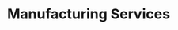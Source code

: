 ---
id: 'service-05'
title: 'Manufacturing Services'
mediumImage: '/images/services/manufacturing-services/manufacturing-services-md.jpg'
largeImage: '/images/services/manufacturing-services/manufacturing-services-lg.jpg'
firstImage: '/images/services/manufacturing-services/manufacturing-services-first.jpg'
secondImage: '/images/services/manufacturing-services/manufacturing-services-second.jpg'
thirdImage: '/images/services/manufacturing-services/manufacturing-services-third.jpg'
fourthImage: '/images/services/manufacturing-services/manufacturing-services-fourth.jpg'
detailBreadcrumbSubTitle: 'Single Service'
detailBreadcrumbDesc: 'MECHNOLINK INTERNATIONAL has developed a new model of <br> “Hydraulic Press & Shredder Cum Chopper Machines” for <br> measuring the sugarcane recovery with auto control of <br> pressure & time based PLC System according to <br> “I.C.U.M.S.A” standards.'
detailSubTitle: 'LABORATORY EQUIPMENTS'
detailDesc: 'We would like to introduce our following equipment for your sugar cane laboratory:'
textOne: '<span style="color:#FF5E13;">✔</span> **1-HYDARULIC PRESS:  Model. MP 350**'
textTwo: 'It is automatic & modern equipment for measuring the sugarcane recovery with auto control of pressure & time based on PLC system according to “ICUMSA” standards. This unit is designed to press 500 Gram disintegrated cane fiber for required time with simple push of a button. It can be conveniently operated to press more than 300 samples in a day. '
textThree: '<span style="color:#FF5E13;">✔</span> **2- SHREDDER CUM CHOPPER: Model. MP 1500**'
textFour: 'It is combination of Chopper &Fiberizer for quick & easy operation. The Shredder is designed to reduce the particle size of the cane from the cane sub sampler to a size suitable for analysis in the laboratory. This unit is referred to as upstream process facility, which provides the fiberized sample for analysis, The trifling & juice are not separated, it is same as in real production line.'
textFive: '<span style="color:#FF5E13;">✔</span> **3- WET DISINTEGRATOR: Model. MP 371 & 260**'
textSix: 'This equipment is suitable for performing fiber, brix and POL tests in sugar cane laboratories. It is ideal for moisture and fiber content analysis by disintegration, having a capacity of 14 Liters in bucket for mixing liquidizer and emulsifier samples with high speed Motor 3.5 kw at 6000 rpm. The bucket is designed with auto control up / down operation through 0.75 Kw brake gear motor.'
textSeven: '<span style="color:#FF5E13;">✔</span> **4 - TUMBLER MACHINE: Model. MP 210 & 110**'
textEight: 'Tumbler Machine is designed for mixing / blending of sugar cane bagasse with water, to observe the percentage of cane plant cells which have been ruptured by the cane preparation. This equipment comprises of stainless steel drum mounted on a base frame and coupled with gear motor drive which is adjustable from 1 to 100 rpm through invertor control.'
textNine: '<span style="color:#FF5E13;">✔</span> **5- SLURRY MACHINE:  Model. MP 205**'
textTen: 'To achieve consistent crystal size from vacuum boiling pan, this equipment is best obtained using refined sugar mixed with either absolute alcohol or methylated spirit. This equipment comprises of stainless steel drum mounted on a base frame and coupled with gear motor drive which is adjustable from 1 to 200 rpm through invertor control.'
textEleven: '<span style="color:#FF5E13;">✔</span> **6- MOISTURE TELLER: Model MP 50**'
textTwelve: 'This unit for moisture determinations equipped with adjustable control of Temperature / Air and Time Test can be carried out 10 to 100 grams bagasse within 8 - 10 minutes'
additionText: 'For further detail, please feel free to contact us.'
firstBrochure: 'Hydraulic Press'
firstBrochurePath: '/files/services/manufacturing-services/Hydraulic_Press.pdf'
secondBrochure: 'WET DISINTEGRATOR'
secondBrochurePath: '/files/services/manufacturing-services/WET_DISINTEGRATOR_MP_371.pdf'
thirdBrochure: 'TUMBLER MACHINE'
thirdBrochurePath: '/files/services/manufacturing-services/Tumbler_Machine.pdf'
forthBrochure: 'Moisture Teller'
forthBrochurePath: '/files/services/manufacturing-services/Mechnolink Moisture Teller MP 50.pdf'
isFeatured: true
---